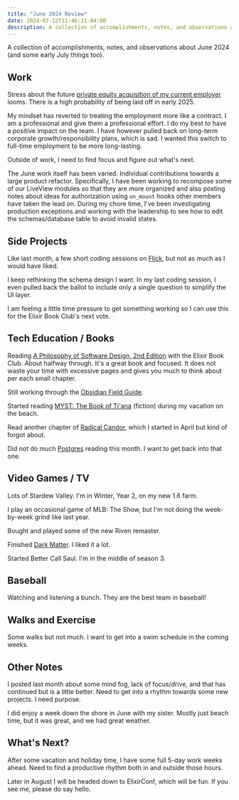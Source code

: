```yaml
---
title: "June 2024 Review"
date: 2024-07-12T11:46:11-04:00
description: A collection of accomplishments, notes, and observations about June 2024 (and some early July things too).
---
```


A collection of accomplishments, notes, and observations about June 2024 (and some early July things too).

## Work

Stress about the future [private equity acquisition of my current employer](https://www.reuters.com/markets/deals/bain-capital-take-powerschool-private-56-bln-deal-2024-06-07/) looms. There is a high probability of being laid off in early 2025.

My mindset has reverted to treating the employment more like a contract. I am a professional and give them a professional effort. I do my best to have a positive impact on the team. I have however pulled back on long-term corporate growth/responsibility plans, which is sad. I wanted this switch to full-time employment to be more long-lasting.

Outside of work, I need to find focus and figure out what's next.

The June work itself has been varied. Individual contributions towards a large product refactor. Specifically, I have been working to recompose some of our LiveView modules so that they are more organized and also posting notes about ideas for authorization using `on_mount` hooks other members have taken the lead on. During my chore time, I've been investigating production exceptions and working with the leadership to see how to edit the schemas/database table to avoid invalid states.

## Side Projects

Like last month, a few short coding sessions on [Flick](https://github.com/zorn/flick), but not as much as I would have liked.

I keep rethinking the schema design I want. In my last coding session, I even pulled back the ballot to include only a single question to simplify the UI layer.

I am feeling a little time pressure to get something working so I can use this for the Elixir Book Club's next vote.

## Tech Education / Books

Reading [A Philosophy of Software Design, 2nd Edition](https://www.amazon.com/dp/173210221X) with the Elixir Book Club. About halfway through. It's a great book and focused. It does not waste your time with excessive pages and gives you much to think about per each small chapter.

Still working through the [Obsidian Field Guide](https://learn.macsparky.com/p/obsidianfg-plus).

Started reading [MYST: The Book of Ti'ana](https://www.goodreads.com/book/show/61152) (fiction) during my vacation on the beach.

Read another chapter of [Radical Candor](https://www.goodreads.com/book/show/43263498-radical-candor), which I started in April but kind of forgot about.

Did not do much [Postgres](https://theartofpostgresql.com/) reading this month. I want to get back into that one.

## Video Games / TV

Lots of Stardew Valley. I'm in Winter, Year 2, on my new 1.6 farm.

I play an occasional game of MLB: The Show, but I'm not doing the week-by-week grind like last year.

Bought and played some of the new Riven remaster.

Finished [Dark Matter](https://www.apple.com/tv-pr/originals/dark-matter/). I liked it a lot.

Started Better Call Saul. I'm in the middle of season 3.

## Baseball

Watching and listening a bunch. They are the best team in baseball!

## Walks and Exercise

Some walks but not much. I want to get into a swim schedule in the coming weeks.

## Other Notes

I posted last month about some mind fog, lack of focus/drive, and that has continued but is a little better. Need to get into a rhythm towards some new projects. I need purpose.

I did enjoy a week down the shore in June with my sister. Mostly just beach time, but it was great, and we had great weather.

## What's Next?

After some vacation and holiday time, I have some full 5-day work weeks ahead. Need to find a productive rhythm both in and outside those hours.

Later in August I will be headed down to ElixirConf, which will be fun. If you see me, please do say hello.
